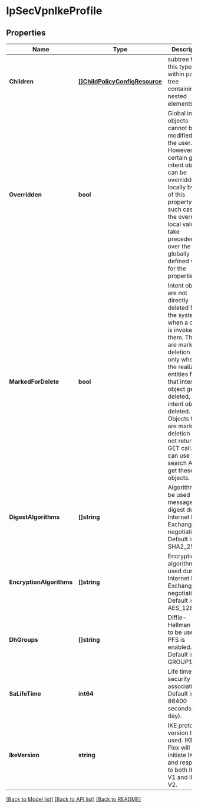 # IpSecVpnIkeProfile

## Properties
Name | Type | Description | Notes
------------ | ------------- | ------------- | -------------
**Children** | [**[]ChildPolicyConfigResource**](ChildPolicyConfigResource.md) | subtree for this type within policy tree containing nested elements.  | [optional] [default to null]
**Overridden** | **bool** | Global intent objects cannot be modified by the user. However, certain global intent objects can be overridden locally by use of this property. In such cases, the overridden local values take precedence over the globally defined values for the properties.  | [optional] [default to false]
**MarkedForDelete** | **bool** | Intent objects are not directly deleted from the system when a delete is invoked on them. They are marked for deletion and only when all the realized entities for that intent object gets deleted, the intent object is deleted. Objects that are marked for deletion are not returned in GET call. One can use the search API to get these objects.  | [optional] [default to false]
**DigestAlgorithms** | **[]string** | Algorithm to be used for message digest during Internet Key Exchange(IKE) negotiation. Default is SHA2_256. | [optional] [default to null]
**EncryptionAlgorithms** | **[]string** | Encryption algorithm is used during Internet Key Exchange(IKE) negotiation. Default is AES_128. | [optional] [default to null]
**DhGroups** | **[]string** | Diffie-Hellman group to be used if PFS is enabled. Default is GROUP14. | [optional] [default to null]
**SaLifeTime** | **int64** | Life time for security association. Default is 86400 seconds (1 day). | [optional] [default to 86400]
**IkeVersion** | **string** | IKE protocol version to be used. IKE-Flex will initiate IKE-V2 and responds to both IKE-V1 and IKE-V2. | [optional] [default to IKE_VERSION.V2]

[[Back to Model list]](../README.md#documentation-for-models) [[Back to API list]](../README.md#documentation-for-api-endpoints) [[Back to README]](../README.md)

